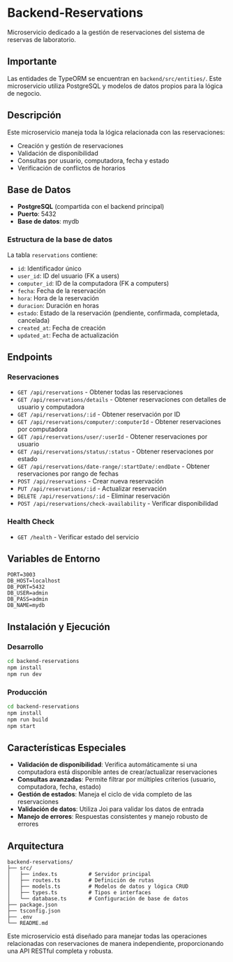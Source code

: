 # Backend-Reservations

Microservicio dedicado a la gestión de reservaciones del sistema de reservas de laboratorio.

## Importante

Las entidades de TypeORM se encuentran en `backend/src/entities/`. Este microservicio utiliza PostgreSQL y modelos de datos propios para la lógica de negocio.

## Descripción

Este microservicio maneja toda la lógica relacionada con las reservaciones:

- Creación y gestión de reservaciones
- Validación de disponibilidad
- Consultas por usuario, computadora, fecha y estado
- Verificación de conflictos de horarios

## Base de Datos

- **PostgreSQL** (compartida con el backend principal)
- **Puerto**: 5432
- **Base de datos**: mydb

### Estructura de la base de datos

La tabla `reservations` contiene:

- `id`: Identificador único
- `user_id`: ID del usuario (FK a users)
- `computer_id`: ID de la computadora (FK a computers)
- `fecha`: Fecha de la reservación
- `hora`: Hora de la reservación
- `duracion`: Duración en horas
- `estado`: Estado de la reservación (pendiente, confirmada, completada, cancelada)
- `created_at`: Fecha de creación
- `updated_at`: Fecha de actualización

## Endpoints

### Reservaciones

- `GET /api/reservations` - Obtener todas las reservaciones
- `GET /api/reservations/details` - Obtener reservaciones con detalles de usuario y computadora
- `GET /api/reservations/:id` - Obtener reservación por ID
- `GET /api/reservations/computer/:computerId` - Obtener reservaciones por computadora
- `GET /api/reservations/user/:userId` - Obtener reservaciones por usuario
- `GET /api/reservations/status/:status` - Obtener reservaciones por estado
- `GET /api/reservations/date-range/:startDate/:endDate` - Obtener reservaciones por rango de fechas
- `POST /api/reservations` - Crear nueva reservación
- `PUT /api/reservations/:id` - Actualizar reservación
- `DELETE /api/reservations/:id` - Eliminar reservación
- `POST /api/reservations/check-availability` - Verificar disponibilidad

### Health Check

- `GET /health` - Verificar estado del servicio

## Variables de Entorno

```env
PORT=3003
DB_HOST=localhost
DB_PORT=5432
DB_USER=admin
DB_PASS=admin
DB_NAME=mydb
```

## Instalación y Ejecución

### Desarrollo

```bash
cd backend-reservations
npm install
npm run dev
```

### Producción

```bash
cd backend-reservations
npm install
npm run build
npm start
```

## Características Especiales

- **Validación de disponibilidad**: Verifica automáticamente si una computadora está disponible antes de crear/actualizar reservaciones
- **Consultas avanzadas**: Permite filtrar por múltiples criterios (usuario, computadora, fecha, estado)
- **Gestión de estados**: Maneja el ciclo de vida completo de las reservaciones
- **Validación de datos**: Utiliza Joi para validar los datos de entrada
- **Manejo de errores**: Respuestas consistentes y manejo robusto de errores

## Arquitectura

```
backend-reservations/
├── src/
│   ├── index.ts          # Servidor principal
│   ├── routes.ts         # Definición de rutas
│   ├── models.ts         # Modelos de datos y lógica CRUD
│   ├── types.ts          # Tipos e interfaces
│   └── database.ts       # Configuración de base de datos
├── package.json
├── tsconfig.json
├── .env
└── README.md
```

Este microservicio está diseñado para manejar todas las operaciones relacionadas con reservaciones de manera independiente, proporcionando una API RESTful completa y robusta.
